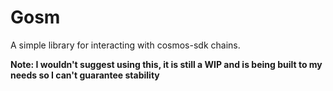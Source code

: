 # Gosm

A simple library for interacting with cosmos-sdk chains.

**Note: I wouldn't suggest using this, it is still a WIP and is being built to my needs so I can't guarantee stability**
